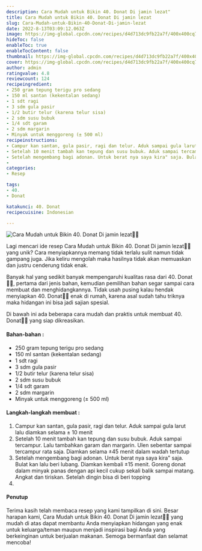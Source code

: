 ```yaml
---
description: Cara Mudah untuk Bikin 40. Donat Di jamin lezat"
title: Cara Mudah untuk Bikin 40. Donat Di jamin lezat
slug: Cara-Mudah-untuk-Bikin-40-Donat-Di-jamin-lezat
date: 2022-8-13T03:09:12.063Z
image: https://img-global.cpcdn.com/recipes/d4d713dc9fb22a7f/400x400cq70/photo.jpg
hideToc: false
enableToc: true
enableTocContent: false
thumbnail: https://img-global.cpcdn.com/recipes/d4d713dc9fb22a7f/400x400cq70/photo.jpg
cover: https://img-global.cpcdn.com/recipes/d4d713dc9fb22a7f/400x400cq70/photo.jpg
author: admin
ratingvalue: 4.8
reviewcount: 124
recipeingredient:
- 250 gram tepung terigu pro sedang
- 150 ml santan (kekentalan sedang)
- 1 sdt ragi
- 3 sdm gula pasir
- 1/2 butir telur (karena telur sisa)
- 2 sdm susu bubuk
- 1/4 sdt garam
- 2 sdm margarin
- Minyak untuk menggoreng (± 500 ml)
recipeinstructions:
- Campur kan santan, gula pasir, ragi dan telur. Aduk sampai gula larut lalu diamkan selama ± 10 menit
- Setelah 10 menit tambah kan tepung dan susu bubuk. Aduk sampai tercampur. Lalu tambahkan garam dan margarin. Ulen sebentar sampai tercampur rata saja. Diamkan selama ±45 menit dalam wadah tertutup
- Setelah mengembang bagi adonan. Untuk berat nya saya kira" saja. Bulat kan lalu beri lubang. Diamkan kembali ±15 menit. Goreng donat dalam minyak panas dengan api kecil cukup sekali balik sampai matang. Angkat dan tiriskan. Setelah dingin bisa di beri topping
- 
categories:
- Resep

tags:
- 40.
- Donat

katakunci: 40. Donat
recipecuisine: Indonesian

---
```


![Cara Mudah untuk Bikin 40. Donat Di jamin lezat👩‍🍳](https://img-global.cpcdn.com/recipes/d4d713dc9fb22a7f/400x400cq70/photo.jpg)

Lagi mencari ide resep Cara Mudah untuk Bikin 40. Donat Di jamin lezat👩‍🍳 yang unik? Cara menyiapkannya memang tidak terlalu sulit namun tidak gampang juga. Jika keliru mengolah maka hasilnya tidak akan memuaskan dan justru cenderung tidak enak.

Banyak hal yang sedikit banyak mempengaruhi kualitas rasa dari 40. Donat👩‍🍳, pertama dari jenis bahan, kemudian pemilihan bahan segar sampai cara membuat dan menghidangkannya. Tidak usah pusing kalau hendak menyiapkan 40. Donat👩‍🍳 enak di rumah, karena asal sudah tahu triknya maka hidangan ini bisa jadi sajian spesial.

Di bawah ini ada beberapa cara mudah dan praktis untuk membuat 40. Donat👩‍🍳 yang siap dikreasikan.

<!--inarticleads1-->

#### Bahan-bahan :

- 250 gram tepung terigu pro sedang
- 150 ml santan (kekentalan sedang)
- 1 sdt ragi
- 3 sdm gula pasir
- 1/2 butir telur (karena telur sisa)
- 2 sdm susu bubuk
- 1/4 sdt garam
- 2 sdm margarin
- Minyak untuk menggoreng (± 500 ml)

<!--inarticleads2-->

#### Langkah-langkah membuat :

1. Campur kan santan, gula pasir, ragi dan telur. Aduk sampai gula larut lalu diamkan selama ± 10 menit
1. Setelah 10 menit tambah kan tepung dan susu bubuk. Aduk sampai tercampur. Lalu tambahkan garam dan margarin. Ulen sebentar sampai tercampur rata saja. Diamkan selama ±45 menit dalam wadah tertutup
1. Setelah mengembang bagi adonan. Untuk berat nya saya kira" saja. Bulat kan lalu beri lubang. Diamkan kembali ±15 menit. Goreng donat dalam minyak panas dengan api kecil cukup sekali balik sampai matang. Angkat dan tiriskan. Setelah dingin bisa di beri topping
1. 

#### Penutup

Terima kasih telah membaca resep yang kami tampilkan di sini. Besar harapan kami, Cara Mudah untuk Bikin 40. Donat Di jamin lezat👩‍🍳 yang mudah di atas dapat membantu Anda menyiapkan hidangan yang enak untuk keluarga/teman maupun menjadi inspirasi bagi Anda yang berkeinginan untuk berjualan makanan. Semoga bermanfaat dan selamat mencoba!